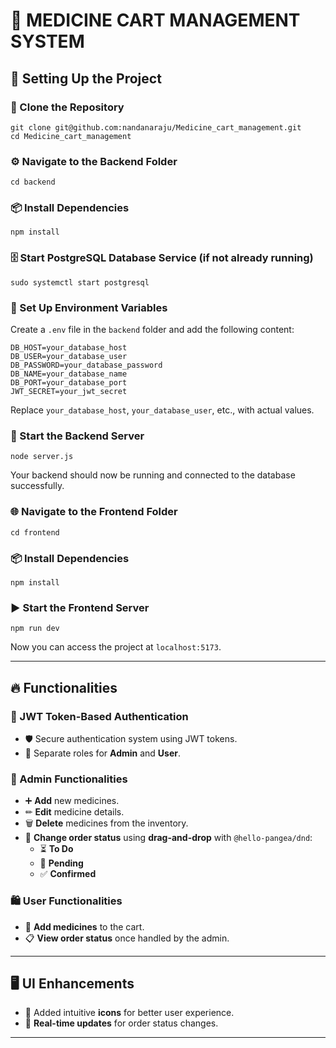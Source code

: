 # 🚀 MEDICINE CART MANAGEMENT SYSTEM

## 📌 Setting Up the Project

### 🔽 Clone the Repository

```
git clone git@github.com:nandanaraju/Medicine_cart_management.git
cd Medicine_cart_management
```

### ⚙ Navigate to the Backend Folder

```
cd backend
```

### 📦 Install Dependencies

```
npm install
```

### 🗄 Start PostgreSQL Database Service (if not already running)

```
sudo systemctl start postgresql
```

### 🔑 Set Up Environment Variables

Create a `.env` file in the `backend` folder and add the following content:

```
DB_HOST=your_database_host
DB_USER=your_database_user
DB_PASSWORD=your_database_password
DB_NAME=your_database_name
DB_PORT=your_database_port
JWT_SECRET=your_jwt_secret
```

Replace `your_database_host`, `your_database_user`, etc., with actual values.

### 🚀 Start the Backend Server

```
node server.js
```

Your backend should now be running and connected to the database successfully.

### 🌐 Navigate to the Frontend Folder

```
cd frontend
```

### 📦 Install Dependencies

```
npm install
```

### ▶ Start the Frontend Server

```
npm run dev
```

Now you can access the project at `localhost:5173`.

---

## 🔥 Functionalities

### 🔐 JWT Token-Based Authentication

- 🛡️ Secure authentication system using JWT tokens.
- 👤 Separate roles for **Admin** and **User**.

### 🏥 Admin Functionalities

- ➕ **Add** new medicines.
- ✏ **Edit** medicine details.
- 🗑 **Delete** medicines from the inventory.
- 🔄 **Change order status** using **drag-and-drop** with `@hello-pangea/dnd`:
  - ⏳ **To Do**
  - 🔄 **Pending**
  - ✅ **Confirmed**

### 🛍 User Functionalities

- 🛒 **Add medicines** to the cart.
- 📋 **View order status** once handled by the admin.

---

## 🖥 UI Enhancements

- 🎨 Added intuitive **icons** for better user experience.
- 🔄 **Real-time updates** for order status changes.

---

